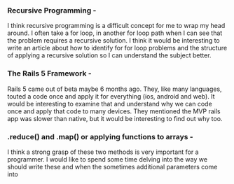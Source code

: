 ### Recursive Programming -

I think recursive programming is a difficult concept for me to wrap my head around. I often take a for loop, in another for loop path when I can see that the problem requires a recursive solution. I think it would be interesting to write an article about how to identify for for loop problems and the structure of applying a recursive solution so I can understand the subject better.



### The Rails 5 Framework -

Rails 5 came out of beta maybe 6 months ago. They, like many languages, touted a code once and apply it for everything (ios, android and web). It would be interesting to examine that and understand why we can code once and apply that code to many devices. They mentioned the MVP rails app was slower than native, but it would be interesting to find out why too.

### .reduce() and .map() or applying functions to arrays -

I think a strong grasp of these two methods is very important for a programmer. I would like to spend some time delving into the way we should write these and when the sometimes additional parameters come into
